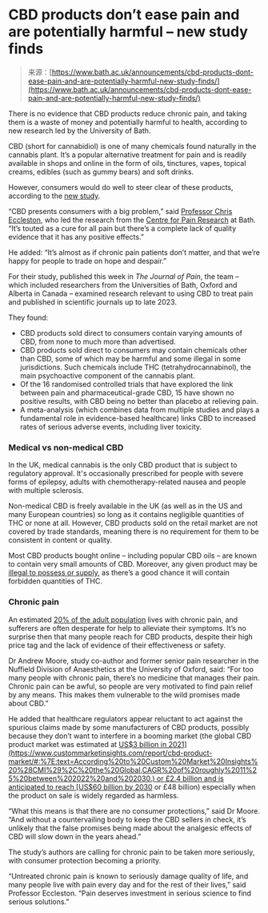 <!--yml
category: 未分类
date: 2024-05-29 12:38:58
-->

# CBD products don’t ease pain and are potentially harmful – new study finds

> 来源：[https://www.bath.ac.uk/announcements/cbd-products-dont-ease-pain-and-are-potentially-harmful-new-study-finds/](https://www.bath.ac.uk/announcements/cbd-products-dont-ease-pain-and-are-potentially-harmful-new-study-finds/)

There is no evidence that CBD products reduce chronic pain, and taking them is a waste of money and potentially harmful to health, according to new research led by the University of Bath.

CBD (short for cannabidiol) is one of many chemicals found naturally in the cannabis plant. It’s a popular alternative treatment for pain and is readily available in shops and online in the form of oils, tinctures, vapes, topical creams, edibles (such as gummy bears) and soft drinks.

However, consumers would do well to steer clear of these products, according to the [new study](https://doi.org/10.1016/j.jpain.2023.10.009).

“CBD presents consumers with a big problem,” said [Professor Chris Eccleston](https://researchportal.bath.ac.uk/en/persons/christopher-eccleston), who led the research from the [Centre for Pain Research](https://www.bath.ac.uk/research-centres/centre-for-pain-research-cpr/) at Bath. “It’s touted as a cure for all pain but there’s a complete lack of quality evidence that it has any positive effects.”

He added: “It’s almost as if chronic pain patients don’t matter, and that we’re happy for people to trade on hope and despair.”

For their study, published this week in *The Journal of Pain*, the team – which included researchers from the Universities of Bath, Oxford and Alberta in Canada – examined research relevant to using CBD to treat pain and published in scientific journals up to late 2023\.

They found:

*   CBD products sold direct to consumers contain varying amounts of CBD, from none to much more than advertised.
*   CBD products sold direct to consumers may contain chemicals other than CBD, some of which may be harmful and some illegal in some jurisdictions. Such chemicals include THC (tetrahydrocannabinol), the main psychoactive component of the cannabis plant.
*   Of the 16 randomised controlled trials that have explored the link between pain and pharmaceutical-grade CBD, 15 have shown no positive results, with CBD being no better than placebo at relieving pain.
*   A meta-analysis (which combines data from multiple studies and plays a fundamental role in evidence-based healthcare) links CBD to increased rates of serious adverse events, including liver toxicity.

### Medical vs non-medical CBD

In the UK, medical cannabis is the only CBD product that is subject to regulatory approval. It's occasionally prescribed for people with severe forms of epilepsy, adults with chemotherapy-related nausea and people with multiple sclerosis.

Non-medical CBD is freely available in the UK (as well as in the US and many European countries) so long as it contains negligible quantities of THC or none at all. However, CBD products sold on the retail market are not covered by trade standards, meaning there is no requirement for them to be consistent in content or quality.

Most CBD products bought online – including popular CBD oils – are known to contain very small amounts of CBD. Moreover, any given product may be [illegal to possess or supply](https://www.nhs.uk/conditions/medical-cannabis/#:%7E:text=Epidyolex%20for%20children%20and%20adults,cannabis%20that%20makes%20you%20high.), as there’s a good chance it will contain forbidden quantities of THC.

### Chronic pain

An estimated [20% of the adult population](https://academic.oup.com/bja/article/111/1/13/330341) lives with chronic pain, and sufferers are often desperate for help to alleviate their symptoms. It’s no surprise then that many people reach for CBD products, despite their high price tag and the lack of evidence of their effectiveness or safety.

Dr Andrew Moore, study co-author and former senior pain researcher in the Nuffield Division of Anaesthetics at the University of Oxford, said: “For too many people with chronic pain, there’s no medicine that manages their pain. Chronic pain can be awful, so people are very motivated to find pain relief by any means. This makes them vulnerable to the wild promises made about CBD.”

He added that healthcare regulators appear reluctant to act against the spurious claims made by some manufacturers of CBD products, possibly because they don’t want to interfere in a booming market (the global CBD product market was estimated at [US$3 billion in 2021](https://www.custommarketinsights.com/report/cbd-product-market/#:%7E:text=According%20to%20Custom%20Market%20Insights%20%28CMI%29%2C%20the%20Global,CAGR%20of%20roughly%2011%25%20between%202022%20and%202030.) or £2.4 billion and is anticipated to reach [US$60 billion by 2030](https://globalcannabistimes.com/cannabinoids-market-to-triple-to-60-billion-by-2030-cbd-segment-leads-u-s-sales/) or £48 billion) especially when the product on sale is widely regarded as harmless.

“What this means is that there are no consumer protections,” said Dr Moore. “And without a countervailing body to keep the CBD sellers in check, it’s unlikely that the false promises being made about the analgesic effects of CBD will slow down in the years ahead.”

The study’s authors are calling for chronic pain to be taken more seriously, with consumer protection becoming a priority.

“Untreated chronic pain is known to seriously damage quality of life, and many people live with pain every day and for the rest of their lives,” said Professor Eccleston. “Pain deserves investment in serious science to find serious solutions.”